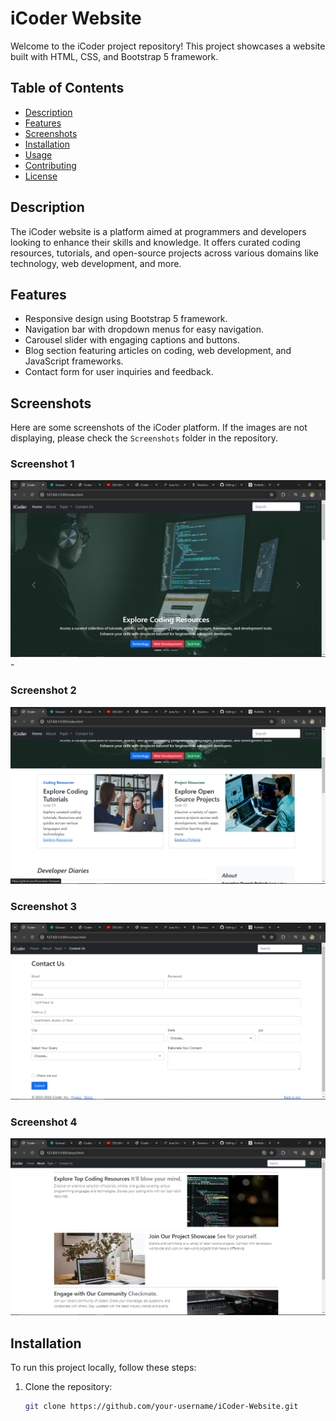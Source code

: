 # iCoder Website

Welcome to the iCoder project repository! This project showcases a website built with HTML, CSS, and Bootstrap 5 framework.

## Table of Contents

- [Description](#description)
- [Features](#features)
- [Screenshots](#screenshots)
- [Installation](#installation)
- [Usage](#usage)
- [Contributing](#contributing)
- [License](#license)

## Description

The iCoder website is a platform aimed at programmers and developers looking to enhance their skills and knowledge. It offers curated coding resources, tutorials, and open-source projects across various domains like technology, web development, and more.

## Features

- Responsive design using Bootstrap 5 framework.
- Navigation bar with dropdown menus for easy navigation.
- Carousel slider with engaging captions and buttons.
- Blog section featuring articles on coding, web development, and JavaScript frameworks.
- Contact form for user inquiries and feedback.

## Screenshots

Here are some screenshots of the iCoder platform. If the images are not displaying, please check the `Screenshots` folder in the repository.

### Screenshot 1
![Screenshot 1](Screenshot/Screenshot1.png) - 

### Screenshot 2
![Screenshot 2](Screenshot/Screenshot2.png)

### Screenshot 3
![Screenshot 3](Screenshot/Screenshot3.png)

### Screenshot 4
![Screenshot 4](Screenshot/Screenshot4.png)


## Installation

To run this project locally, follow these steps:

1. Clone the repository:
   ```bash
   git clone https://github.com/your-username/iCoder-Website.git
